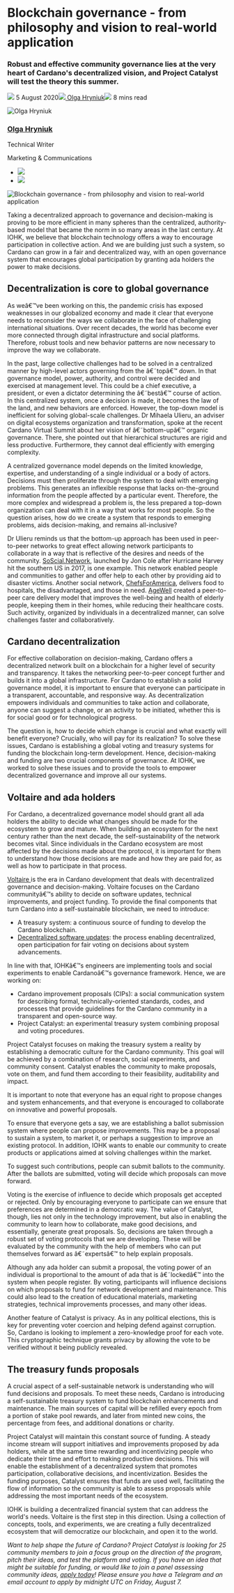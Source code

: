 # Blockchain governance - from philosophy and vision to real-world application
### **Robust and effective community governance lies at the very heart of Cardano's decentralized vision, and Project Catalyst will test the theory this summer.**
![](img/2020-08-05-philosophy-of-governance.002.png) 5 August 2020![](img/2020-08-05-philosophy-of-governance.002.png)[ Olga Hryniuk](/en/blog/authors/olga-hryniuk/page-1/)![](img/2020-08-05-philosophy-of-governance.003.png) 8 mins read

![Olga Hryniuk](img/2020-08-05-philosophy-of-governance.004.png)[](/en/blog/authors/olga-hryniuk/page-1/)
### [**Olga Hryniuk**](/en/blog/authors/olga-hryniuk/page-1/)
Technical Writer

Marketing & Communications

- ![](img/2020-08-05-philosophy-of-governance.005.png)[](https://www.linkedin.com/in/olga-hryniuk-1094a3160/ "LinkedIn")
- ![](img/2020-08-05-philosophy-of-governance.006.png)[](https://github.com/olgahryniuk "GitHub")

![Blockchain governance - from philosophy and vision to real-world application](img/2020-08-05-philosophy-of-governance.007.jpeg)

Taking a decentralized approach to governance and decision-making is proving to be more efficient in many spheres than the centralized, authority-based model that became the norm in so many areas in the last century. At IOHK, we believe that blockchain technology offers a way to encourage participation in collective action. And we are building just such a system, so Cardano can grow in a fair and decentralized way, with an open governance system that encourages global participation by granting ada holders the power to make decisions.
## **Decentralization is core to global governance**
As weâ€™ve been working on this, the pandemic crisis has exposed weaknesses in our globalized economy and made it clear that everyone needs to reconsider the ways we collaborate in the face of challenging international situations. Over recent decades, the world has become ever more connected through digital infrastructure and social platforms. Therefore, robust tools and new behavior patterns are now necessary to improve the way we collaborate. 

In the past, large collective challenges had to be solved in a centralized manner by high-level actors governing from the â€˜topâ€™ down. In that governance model, power, authority, and control were decided and exercised at management level. This could be a chief executive, a president, or even a dictator determining the â€˜bestâ€™ course of action. In this centralized system, once a decision is made, it becomes the law of the land, and new behaviors are enforced. However, the top-down model is inefficient for solving global-scale challenges. Dr Mihaela Ulieru, an adviser on digital ecosystems organization and transformation, spoke at the recent Cardano Virtual Summit about her vision of â€˜bottom-upâ€™ organic governance. There, she pointed out that hierarchical structures are rigid and less productive. Furthermore, they cannot deal efficiently with emerging complexity.

A centralized governance model depends on the limited knowledge, expertise, and understanding of a single individual or a body of actors. Decisions must then proliferate through the system to deal with emerging problems. This generates an inflexible response that lacks on-the-ground information from the people affected by a particular event. Therefore, the more complex and widespread a problem is, the less prepared a top-down organization can deal with it in a way that works for most people. So the question arises, how do we create a system that responds to emerging problems, aids decision-making, and remains all-inclusive?

Dr Ulieru reminds us that the bottom-up approach has been used in peer-to-peer networks to great effect allowing network participants to collaborate in a way that is reflective of the desires and needs of the community. [SoScial.Network](https://soscial.network/), launched by Jon Cole after Hurricane Harvey hit the southern US in 2017, is one example. This network enabled people and communities to gather and offer help to each other by providing aid to disaster victims. Another social network, [ChefsForAmerica](https://wck.org/chefsforamerica), delivers food to hospitals, the disadvantaged, and those in need. [AgeWell](https://www.agewellglobal.com/) created a peer-to-peer care delivery model that improves the well-being and health of elderly people, keeping them in their homes, while reducing their healthcare costs. Such activity, organized by individuals in a decentralized manner, can solve challenges faster and collaboratively.
## **Cardano decentralization**
For effective collaboration on decision-making, Cardano offers a decentralized network built on a blockchain for a higher level of security and transparency. It takes the networking peer-to-peer concept further and builds it into a global infrastructure. For Cardano to establish a solid governance model, it is important to ensure that everyone can participate in a transparent, accountable, and responsive way. As decentralization empowers individuals and communities to take action and collaborate, anyone can suggest a change, or an activity to be initiated, whether this is for social good or for technological progress. 

The question is, how to decide which change is crucial and what exactly will benefit everyone? Crucially, who will pay for its realization? To solve these issues, Cardano is establishing a global voting and treasury systems for funding the blockchain long-term development. Hence, decision-making and funding are two crucial components of governance. At IOHK, we worked to solve these issues and to provide the tools to empower decentralized governance and improve all our systems. 
## **Voltaire and ada holders**
For Cardano, a decentralized governance model should grant all ada holders the ability to decide what changes should be made for the ecosystem to grow and mature. When building an ecosystem for the next century rather than the next decade, the self-sustainability of the network becomes vital. Since individuals in the Cardano ecosystem are most affected by the decisions made about the protocol, it is important for them to understand how those decisions are made and how they are paid for, as well as how to participate in that process.

[Voltaire ](https://roadmap.cardano.org/en/voltaire/)is the era in Cardano development that deals with decentralized governance and decision-making. Voltaire focuses on the Cardano communityâ€™s ability to decide on software updates, technical improvements, and project funding. To provide the final components that turn Cardano into a self-sustainable blockchain, we need to introduce:

- A treasury system: a continuous source of funding to develop the Cardano blockchain.
- [Decentralized software updates](https://www.youtube.com/watch?v=eK1fAtubEyA&feature=youtu.be): the process enabling decentralized, open participation for fair voting on decisions about system advancements.

In line with that, IOHKâ€™s engineers are implementing tools and social experiments to enable Cardanoâ€™s governance framework. Hence, we are working on:

- Cardano improvement proposals (CIPs): a social communication system for describing formal, technically-oriented standards, codes, and processes that provide guidelines for the Cardano community in a transparent and open-source way.
- Project Catalyst: an experimental treasury system combining proposal and voting procedures.

Project Catalyst focuses on making the treasury system a reality by establishing a democratic culture for the Cardano community. This goal will be achieved by a combination of research, social experiments, and community consent. Catalyst enables the community to make proposals, vote on them, and fund them according to their feasibility, auditability and impact. 

It is important to note that everyone has an equal right to propose changes and system enhancements, and that everyone is encouraged to collaborate on innovative and powerful proposals.

To ensure that everyone gets a say, we are establishing a ballot submission system where people can propose improvements. This may be a proposal to sustain a system, to market it, or perhaps a suggestion to improve an existing protocol. In addition, IOHK wants to enable our community to create products or applications aimed at solving challenges within the market. 

To suggest such contributions, people can submit ballots to the community. After the ballots are submitted, voting will decide which proposals can move forward.

Voting is the exercise of influence to decide which proposals get accepted or rejected. Only by encouraging everyone to participate can we ensure that preferences are determined in a democratic way. The value of Catalyst, though, lies not only in the technology improvement, but also in enabling the community to learn how to collaborate, make good decisions, and essentially, generate great proposals. So, decisions are taken through a robust set of voting protocols that we are developing. These will be evaluated by the community with the help of members who can put themselves forward as â€˜expertsâ€™ to help explain proposals.

Although any ada holder can submit a proposal, the voting power of an individual is proportional to the amount of ada that is â€˜lockedâ€™ into the system when people register. By voting, participants will influence decisions on which proposals to fund for network development and maintenance. This could also lead to the creation of educational materials, marketing strategies, technical improvements processes, and many other ideas.

Another feature of Catalyst is privacy. As in any political elections, this is key for preventing voter coercion and helping defend against corruption. So, Cardano is looking to implement a zero-knowledge proof for each vote. This cryptographic technique grants privacy by allowing the vote to be verified without it being publicly revealed. 
## **The treasury funds proposals**
A crucial aspect of a self-sustainable network is understanding who will fund decisions and proposals. To meet these needs, Cardano is introducing a self-sustainable treasury system to fund blockchain enhancements and maintenance. The main sources of capital will be refilled every epoch from a portion of stake pool rewards, and later from minted new coins, the percentage from fees, and additional donations or charity. 

Project Catalyst will maintain this constant source of funding. A steady income stream will support initiatives and improvements proposed by ada holders, while at the same time rewarding and incentivizing people who dedicate their time and effort to making productive decisions. This will enable the establishment of a decentralized system that promotes participation, collaborative decisions, and incentivization. Besides the funding purposes, Catalyst ensures that funds are used well, facilitating the flow of information so the community is able to assess proposals while addressing the most important needs of the ecosystem.

IOHK is building a decentralized financial system that can address the world's needs. Voltaire is the first step in this direction. Using a collection of concepts, tools, and experiments, we are creating a fully decentralized ecosystem that will democratize our blockchain, and open it to the world. 

*Want to help shape the future of Cardano? Project Catalyst is looking for 25 community members to join a focus group on the direction of the program, pitch their ideas, and test the platform and voting. If you have an idea that might be suitable for funding, or would like to join a panel assessing community ideas, [apply today](https://docs.google.com/forms/d/1ooKwWwylKQ0-krsCv4eQAELal1nHpsjUWlgr1cwWqSQ/viewform?edit_requested=true)! Please ensure you have a Telegram and an email account to apply by midnight UTC on Friday, August 7.*

